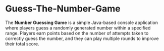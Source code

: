 # Guess-The-Number-Game
The **Number Guessing Game** is a simple Java-based console application where players guess a randomly generated number within a specified range. Players earn points based on the number of attempts taken to correctly guess the number, and they can play multiple rounds to improve their total score.
